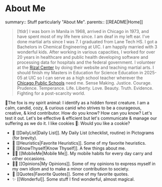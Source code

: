 # About Me

summary:: Stuff particularly "About Me".
parents:: [[README|Home]]

> [!tldr]
> I was born in Manila in 1968, arrived in Chicago in 1973, and have spent most of my life here since. I am deaf in my left ear. I've done martial arts since I was 7. I graduated from Lane Tech HS. I got a Bachelors in Chemical Engineering at UIC. I am happily married with 3 wonderful kids. After working in various capacities, I worked for over 20 years in healthcare and public health developing software and processing data for hospitals and the federal government. I volunteer at the [Rizal Center](https://rizalcenter.org) by doing their website and teaching martial arts. I should finish my Masters in Education for Science Education in 2025-05 at UIC so I can serve as a high school teacher wherever the [Chicago Public Schools](https://www.cps.edu/) need me.
> Sense Making. Justice. Courage. Prudence. Temperance. Life. Liberty. Love. Beauty. Truth. Evidence. Fighting for a post-scarcity world.

🦊The fox is my spirit animal: I identify as a hidden forest creature. I am a calm, candid, cozy, & curious canid who strives to be a courageous, creative, & kind contributor. How do you know? How can you know? Let's test it out. Let's be effective & efficient but let's communicate & manage our suffering as we do it. I like cookies 🍪: Would you like a cookie? 

- 🍞 [[DailyList|Daily List]]. My Daily List (checklist, routine) in Pictograms (for brevity).
- 🌱 [[Heuristics|Favorite Heuristics]]. Some of my favorite heuristics.
- 🦊 [[KnowThyself|Know Thyself]]. A few things about me.
- 🚶🏽 [[MobileMe|Mobile Me]]. My mobile habits for every day carry and other occasions.
- 🤌🏽 [[Opinions|My Opinions]]. Some of my opinions to express myself in my own idiom and to make a minor contribution to society.
- 💬 [[Quotes|Favorite Quotes]]. Some of my favorite quotes.
- ✨ [[Wonderful]]. Some stuff I find wonderful, almost magical.
